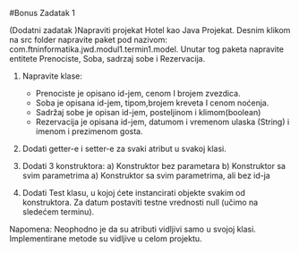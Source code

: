 #Bonus Zadatak 1


(Dodatni zadatak )Napraviti projekat Hotel kao Java Projekat. Desnim klikom na src folder
napravite paket pod nazivom: com.ftninformatika.jwd.modul1.termin1.model. Unutar tog paketa
napravite entitete Prenociste, Soba, sadrzaj sobe i Rezervacija.

1) Napravite klase:
      - Prenociste je opisano id-jem, cenom I brojem zvezdica.
      - Soba je opisana id-jem, tipom,brojem kreveta I cenom noćenja.
      - Sadržaj sobe je opisan id-jem, posteljinom i klimom(boolean)
      - Rezervacija je opisana id-jem, datumom i vremenom ulaska (String) i imenom i
        prezimenom gosta.
        
2) Dodati getter-e i setter-e za svaki atribut u svakoj klasi.
3) Dodati 3 konstruktora:
      a) Konstruktor bez parametara
      b) Konstruktor sa svim parametrima
      a) Konstruktor sa svim parametrima, ali bez id-ja
      
4) Dodati Test klasu, u kojoj ćete instancirati objekte svakim od konstruktora. Za datum
postaviti testne vrednosti null (učimo na sledećem terminu).


Napomena: Neophodno je da su atributi vidljivi samo u svojoj klasi. Implementirane metode su
vidljive u celom projektu.

